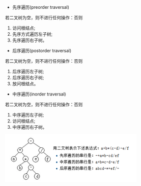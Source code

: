 * 先序遍历(preorder traversal)

若二叉树为空，则不进行任何操作：否则
1. 访问根结点;
2. 先序方式遍历左子树;
3. 先序遍历右子树。

* 后序遍历(postorder traversal)

若二叉树为空，则不进行任何操作：否则
1. 后序遍历左子树;
2. 后序遍历右子树;
3. 放问根结点。

* 中序遍历(inorder traversal)

若二叉树为空，则不进行任何操作：否则
1. 中序遍历左子树;
2. 访问根结点;
3. 中序遍历右子树。

![三种遍历图例](image\tree.png)

